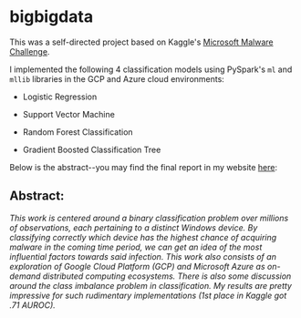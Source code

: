 # bigbigdata


This was a self-directed project based on Kaggle's [Microsoft Malware Challenge](https://www.kaggle.com/c/microsoft-malware-prediction).

I implemented the following 4 classification models using PySpark's `ml` and `mllib` libraries in the GCP and Azure cloud environments:

* Logistic Regression

* Support Vector Machine

* Random Forest Classification

* Gradient Boosted Classification Tree


Below is the abstract--you may find the final report in my website [here](https://sergiosonline.github.io/portfolio/portfolio-1/):

## Abstract:

*This work is centered around a binary classification problem over millions of observations, each pertaining to a distinct Windows device. By classifying correctly which device has the highest chance of acquiring malware in the coming time period, we can get an idea of the most influential factors towards said infection. This work also consists of an exploration of Google Cloud Platform (GCP) and Microsoft Azure as on-demand distributed computing ecosystems. There is also some discussion around the class imbalance problem in classification. My results are pretty impressive for such rudimentary implementations (1st place in Kaggle got .71 AUROC).*
